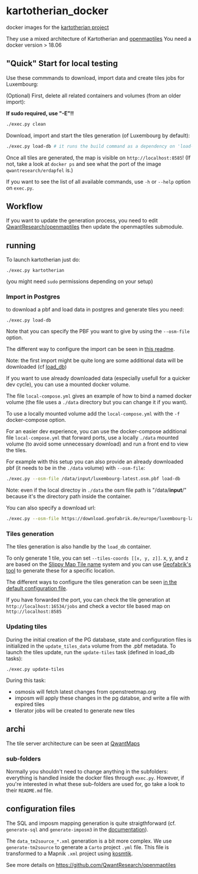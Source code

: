 # kartotherian_docker

docker images for the [kartotherian project](https://github.com/kartotherian/kartotherian)

They use a mixed architecture of Kartotherian and [openmaptiles](https://github.com/openmaptiles/openmaptiles)
You need a docker version > 18.06

## "Quick" Start for local testing

Use these commmands to download, import data and create tiles jobs for Luxembourg:

(Optional) First, delete all related containers and volumes (from an older import):

**If sudo required, use "-E"!!**

```bash
./exec.py clean
```

Download, import and start the tiles generation (of Luxembourg by default):

```bash
./exec.py load-db # it runs the build command as a dependency on 'load-db'
```

Once all tiles are generated, the map is visible on `http://localhost:8585`! (If not, take a look at `docker ps` and see what the port of the image `qwantresearch/erdapfel` is.)

If you want to see the list of all available commands, use `-h` or `--help` option on `exec.py`.

## Workflow

If you want to update the generation process, you need to edit [QwantResearch/openmaptiles](https://github.com/QwantResearch/openmaptiles) then update the openmaptiles submodule.

## running

To launch kartotherian just do:

`./exec.py kartotherian`

(you might need `sudo` permissions depending on your setup)

### Import in Postgres

to download a pbf and load data in postgres and generate tiles you need:

`./exec.py load-db`

Note that you can specify the PBF you want to give by using the `--osm-file` option.

The different way to configure the import can be seen in [this readme](https://github.com/QwantResearch/kartotherian_docker/blob/master/import_data/README.md).

Note: the first import might be quite long are some additional data will be downloaded (cf [load_db](https://github.com/QwantResearch/kartotherian_docker/blob/master/load_db/README.md))

If you want to use already downloaded data (especially usefull for a quicker dev cycle), you can use a mounted docker volume.

The file `local-compose.yml` gives an example of how to bind a named docker volume (the file uses a `./data` directory but you can change it if you want).

To use a locally mounted volume add the `local-compose.yml` with the `-f` docker-compose option.

For an easier dev experience, you can use the docker-compose additional file `local-compose.yml` that forward ports, use a locally `./data` mounted volume (to avoid some unnecessary download) and run a front end to view the tiles.

For example with this setup you can also provide an already downloaded pbf (it needs to be in the `./data` volume) with `--osm-file`:

```bash
./exec.py --osm-file /data/input/luxembourg-latest.osm.pbf load-db
```

Note: even if the local directoy in `./data` the osm file path is "/data/**input**/" because it's the directory path inside the container.

You can also specify a download url:

```bash
./exec.py --osm-file https://download.geofabrik.de/europe/luxembourg-latest.osm.pbf load-db
```

### Tiles generation

The tiles generation is also handle by the `load_db` container.

To only generate 1 tile, you can set `--tiles-coords [[x, y, z]]`. x, y, and z are based on the [Slippy Map Tile name](https://wiki.openstreetmap.org/wiki/Slippy_map_tilenames) system and you can use [Geofabrik's tool](https://tools.geofabrik.de/calc/#6/51.25727/10.45457&type=Mapnik&grid=1) to generate these for a specific location.

The different ways to configure the tiles generation can be seen [in the default configuration file](https://github.com/QwantResearch/kartotherian_docker/blob/master/import_data/invoke.yaml).

If you have forwarded the port, you can check the tile generation at `http://localhost:16534/jobs` and check a vector tile based map on `http://localhost:8585`


### Updating tiles

During the initial creation of the PG database, state and configuration files is initialized in the `update_tiles_data` volume from the .pbf metadata.
To launch the tiles update, run the `update-tiles` task (defined in load_db tasks):

`./exec.py update-tiles`

During this task:
 * osmosis will fetch latest changes from openstreetmap.org
 * imposm will apply these changes in the pg databse, and write a file with expired tiles
 * tilerator jobs will be created to generate new tiles


## archi

The tile server architecture can be seen at [QwantMaps](https://github.com/QwantResearch/qwantmaps#global-picture)

### sub-folders

Normally you shouldn't need to change anything in the subfolders: everything is handled inside the docker files through `exec.py`. However, if you're interested in what these sub-folders are used for, go take a look to their `README.md` file.

## configuration files

The SQL and imposm mapping generation is quite straigthforward (cf. `generate-sql` and `generate-imposm3` in the [documentation](https://github.com/openmaptiles/openmaptiles-tools/blob/master/README.md)).

The `data_tm2source_*.xml` generation is a bit more complex. We use `generate-tm2source` to generate a `Carto` project `.yml` file. This file is transformed to a Mapnik `.xml` project using [kosmtik](https://github.com/kosmtik/kosmtik).

See more details on https://github.com/QwantResearch/openmaptiles
